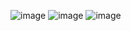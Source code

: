 ![image](https://user-images.githubusercontent.com/76823502/188725113-ff711ce2-8407-40f1-982a-1335c49c5f28.png)
![image](https://user-images.githubusercontent.com/76823502/188725253-21b7d16f-b98e-4ba4-aa8b-2078c71ea575.png)
![image](https://user-images.githubusercontent.com/76823502/188725559-807bdc0f-dac2-4289-bfce-ae8872cc351d.png)

